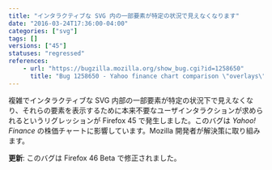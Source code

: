 ```yaml
---
title: "インタラクティブな SVG 内の一部要素が特定の状況で見えなくなります"
date: "2016-03-24T17:36:00-04:00"
categories: ["svg"]
tags: []
versions: ["45"]
statuses: "regressed"
references:
    - url: "https://bugzilla.mozilla.org/show_bug.cgi?id=1258650"
      title: "Bug 1258650 - Yahoo finance chart comparison \"overlays\" not displayed properly because of bad interaction with scaled clip and mask combo"
---
```

複雑でインタラクティブな SVG 内部の一部要素が特定の状況下で見えなくなり、それらの要素を表示するために本来不要なユーザインタラクションが求められるというリグレッションが Firefox 45 で発生しました。このバグは *Yahoo! Finance* の株価チャートに影響しています。Mozilla 開発者が解決策に取り組みます。

**更新**: このバグは Firefox 46 Beta で修正されました。
